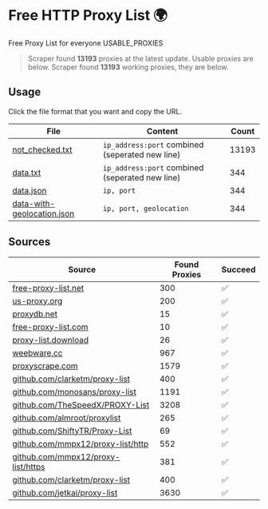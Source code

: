 
# Free HTTP Proxy List 🌍

Free Proxy List for everyone
USABLE_PROXIES
> Scraper found **13193** proxies at the latest update. Usable proxies are below.
> Scraper found **13193** working proxies, they are below.


## Usage

Click the file format that you want and copy the URL.


|File|Content|Count|
|----|-------|-----|
|[not_checked.txt](https://raw.githubusercontent.com/yemixzy/proxy-list/main/proxy-list/not_checked.txt)|`ip_address:port` combined (seperated new line)|13193|
|[data.txt](https://raw.githubusercontent.com/yemixzy/proxy-list/main/proxy-list/data.txt)|`ip_address:port` combined (seperated new line)|344|
|[data.json](https://raw.githubusercontent.com/yemixzy/proxy-list/main/proxy-list/data.json)|`ip, port`|344|
|[data-with-geolocation.json](https://raw.githubusercontent.com/yemixzy/proxy-list/main/proxy-list/data-with-geolocation.json)|`ip, port, geolocation`|344|

## Sources

|Source|Found Proxies|Succeed|
|------|-------------|-------|
|[free-proxy-list.net](https://free-proxy-list.net)|300|✅|
|[us-proxy.org](https://www.us-proxy.org)|200|✅|
|[proxydb.net](http://proxydb.net)|15|✅|
|[free-proxy-list.com](https://free-proxy-list.com/?page=&port=&type%5B%5D=http&type%5B%5D=https&up_time=0&search=Search)|10|✅|
|[proxy-list.download](https://www.proxy-list.download/HTTP)|26|✅|
|[weebware.cc](http://weebware.cc)|967|✅|
|[proxyscrape.com](https://api.proxyscrape.com/v2/?request=displayproxies&protocol=http&timeout=10000&country=all&ssl=all&anonymity=all)|1579|✅|
|[github.com/clarketm/proxy-list](https://raw.githubusercontent.com/clarketm/proxy-list/master/proxy-list-raw.txt)|400|✅|
|[github.com/monosans/proxy-list](https://raw.githubusercontent.com/monosans/proxy-list/main/proxies/http.txt)|1191|✅|
|[github.com/TheSpeedX/PROXY-List](https://raw.githubusercontent.com/TheSpeedX/PROXY-List/master/http.txt)|3208|✅|
|[github.com/almroot/proxylist](https://raw.githubusercontent.com/almroot/proxylist/master/list.txt)|265|✅|
|[github.com/ShiftyTR/Proxy-List](https://raw.githubusercontent.com/ShiftyTR/Proxy-List/master/http.txt)|69|✅|
|[github.com/mmpx12/proxy-list/http](https://raw.githubusercontent.com/mmpx12/proxy-list/master/http.txt)|552|✅|
|[github.com/mmpx12/proxy-list/https](https://raw.githubusercontent.com/mmpx12/proxy-list/master/https.txt)|381|✅|
|[github.com/clarketm/proxy-list](https://raw.githubusercontent.com/clarketm/proxy-list/master/proxy-list-raw.txt)|400|✅|
|[github.com/jetkai/proxy-list](https://raw.githubusercontent.com/jetkai/proxy-list/main/online-proxies/txt/proxies.txt)|3630|✅|


